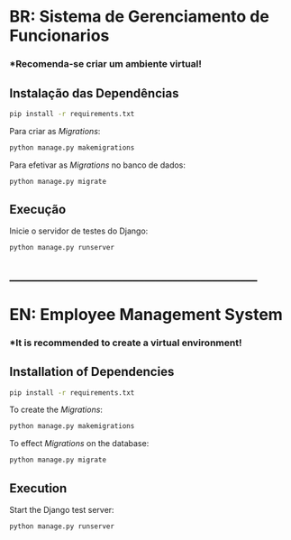 # BR: Sistema de Gerenciamento de Funcionarios

### *Recomenda-se criar um ambiente virtual!

## Instalação das Dependências

```bash
pip install -r requirements.txt
```

Para criar as _Migrations_:

```bash
python manage.py makemigrations
```

Para efetivar as _Migrations_ no banco de dados:

```bash
python manage.py migrate
```

## Execução

Inicie o servidor de testes do Django:

```bash
python manage.py runserver
```

## ____________________________________________


# EN:  Employee Management System

### *It is recommended to create a virtual environment!

## Installation of Dependencies

```bash
pip install -r requirements.txt
```

To create the _Migrations_:

```bash
python manage.py makemigrations
```

To effect _Migrations_  on the database:

```bash
python manage.py migrate
```

## Execution

Start the Django test server:

```bash
python manage.py runserver
```
